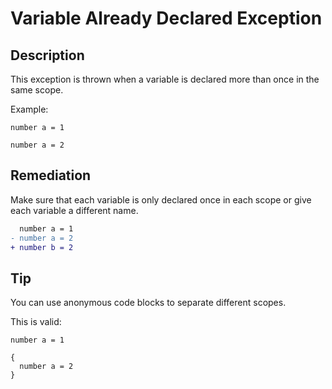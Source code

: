 # Variable Already Declared Exception

## Description

This exception is thrown when a variable is declared more than once in the same scope.

Example:

```step
number a = 1

number a = 2
```

## Remediation

Make sure that each variable is only declared once in each scope or give each variable a different name.

```diff
  number a = 1
- number a = 2
+ number b = 2
```

## Tip

You can use anonymous code blocks to separate different scopes.

This is valid:

```step
number a = 1

{
  number a = 2
}
```
